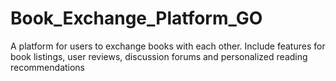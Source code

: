 # Book_Exchange_Platform_GO
A platform for users to exchange books with each other. Include features for book listings, user reviews, discussion forums and personalized reading recommendations

